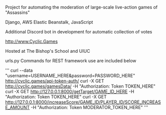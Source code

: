 Project for automating the moderation of large-scale live-action games of "Assassins"

Django, AWS Elastic Beanstalk, JavaScript

Additional Discord bot in development for automatic collection of votes

http://www.Cyclic.Games

Hosted at The Bishop's School and UIUC

urls.py Commands for REST framework use are included below

'''
curl --data "username=USERNAME_HERE&password=PASSWORD_HERE" http://cyclic.games/api-token-auth/
curl -X GET http://cyclic.games/gamesData/ -H "Authorization: Token TOKEN_HERE"
curl -X GET http://127.0.0.1:8000/getTarget/GAME_ID_HERE -H "Authorization: Token TOKEN_HERE"
curl -X GET http://127.0.0.1:8000/increaseScore/GAME_ID/PLAYER_ID/SCORE_INCREASE_AMOUNT -H "Authorization: Token MODERATOR_TOKEN_HERE"
'''
